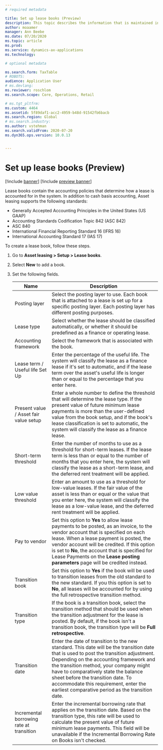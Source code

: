 ```yaml
---
# required metadata

title: Set up lease books (Preview)
description: This topic describes the information that is maintained in lease books. Lease books contain the accounting policies that determine how a lease is accounted for in the system.
author: moaamer
manager: Ann Beebe
ms.date: 07/20/2020
ms.topic: article
ms.prod: 
ms.service: dynamics-ax-applications
ms.technology: 

# optional metadata

ms.search.form: TaxTable
# ROBOTS: 
audience: Application User
# ms.devlang: 
ms.reviewer: roschlom
ms.search.scope: Core, Operations, Retail

# ms.tgt_pltfrm: 
ms.custom: 4464
ms.assetid: 5f89daf1-acc2-4959-b48d-91542fb6bacb
ms.search.region: Global
# ms.search.industry: 
ms.author: vstehman
ms.search.validFrom: 2020-07-20
ms.dyn365.ops.version: 10.0.13


---
```


# Set up lease books (Preview)

[!include [banner](../includes/banner.md)]
[!include [preview banner](../includes/preview-banner.md)]

Lease books contain the accounting policies that determine how a lease is accounted for in the system. In addition to cash basis accounting, Asset leasing supports the following standards:

- Generally Accepted Accounting Principles in the United States (US GAAP)
- Accounting Standards Codification Topic 842 (ASC 842)
- ASC 840
- International Financial Reporting Standard 16 (IFRS 16)
- International Accounting Standard 17 (IAS 17)

To create a lease book, follow these steps.

1. Go to **Asset leasing \> Setup \> Lease books**.
2. Select **New** to add a book.
3. Set the following fields.

    | Name                                     | Description |
    |------------------------------------------|-------------|
    | Posting layer                            | Select the posting layer to use. Each book that is attached to a lease is set up for a specific posting layer. Each posting layer has different posting purposes. |
    | Lease type                               | Select whether the lease should be classified automatically, or whether it should be predefined as a finance or operating lease. |
    | Accounting framework                     | Select the framework that is associated with the book. |
    | Lease term / Useful life Set Up          | Enter the percentage of the useful life. The system will classify the lease as a finance lease if it's set to automatic, and if the lease term over the asset's useful life is longer than or equal to the percentage that you enter here. |
    | Present value / Asset fair value setup   | Enter a whole number to define the threshold that will determine the lease type. If the present value of future minimum lease payments is more than the user-defined value from the book setup, and if the book's lease classification is set to automatic, the system will classify the lease as a finance lease. |
    | Short-term threshold                     | Enter the number of months to use as a threshold for short-term leases. If the lease term is less than or equal to the number of months that you enter here, the system will classify the lease as a short-term lease, and the deferred rent treatment will be applied. |
    | Low value threshold                      | Enter an amount to use as a threshold for low-value leases. If the fair value of the asset is less than or equal or the value that you enter here, the system will classify the lease as a low-value lease, and the deferred rent treatment will be applied. |
    | Pay to vendor                            | Set this option to **Yes** to allow lease payments to be posted, as an invoice, to the vendor account that is specified on each lease. When a lease payment is posted, the vendor account will be credited. If this option is set to **No**, the account that is specified for Lease Payments on the **Lease posting parameters** page will be credited instead. |
    | Transition book                          | Set this option to **Yes** if the book will be used to transition leases from the old standard to the new standard. If you this option is set to **No**, all leases will be accounted for by using the full retrospective transition method. |
    | Transition type                          | If the book is a transition book, select the transition method that should be used when the transition adjustment for the lease is posted. By default, if the book isn't a transition book, the transition type will be **Full retrospective**. |
    | Transition date                          | Enter the date of transition to the new standard. This date will be the transition date that is used to post the transition adjustment. Depending on the accounting framework and the transition method, your company might have to comparatively state the balance sheet before the transition date. To accommodate this requirement, enter the earliest comparative period as the transition date. |
    | Incremental borrowing rate at transition | Enter the incremental borrowing rate that applies on the transition date. Based on the transition type, this rate will be used to calculate the present value of future minimum lease payments. This field will be unavailable if the Incremental Borrowing Rate on Books isn't checked. |

